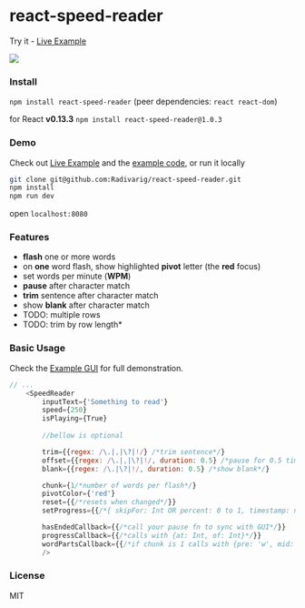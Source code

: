 # react-speed-reader

Try it - [Live Example](https://radivarig.github.io/#/react-speed-reader)

![](http://i.imgur.com/M8Aw9Gh.gif)

### Install

`npm install react-speed-reader` (peer dependencies: `react react-dom`)

for React **v0.13.3** `npm install react-speed-reader@1.0.3`

### Demo

Check out [Live Example](https://radivarig.github.io/#/react-speed-reader) and the [example code](https://github.com/Radivarig/react-speed-reader/blob/master/src/SpeedReaderViewer.jsx), or run it locally
```bash
git clone git@github.com:Radivarig/react-speed-reader.git
npm install
npm run dev 
```
open `localhost:8080`

### Features

- **flash** one or more words
- on **one** word flash, show highlighted **pivot** letter (the **red** focus)
- set words per minute (**WPM**)
- **pause** after character match
- **trim** sentence after character match
- show **blank** after character match
- TODO: multiple rows
- TODO: trim by row length*

### Basic Usage

Check the [Example GUI](https://github.com/Radivarig/react-speed-reader/blob/master/src/SpeedReaderViewer.jsx) for full demonstration.
```javascript
// ...
    <SpeedReader
        inputText={'Something to read'}
        speed={250}
        isPlaying={True}
    
        //bellow is optional

        trim={{regex: /\.|,|\?|!/} /*trim sentence*/}
        offset={{regex: /\.|,|\?|!/, duration: 0.5} /*pause for 0.5 times the WPM speed*/}
        blank={{regex: /\.|\?|!/, duration: 0.5} /*show blank*/}

        chunk={1/*number of words per flash*/}
        pivotColor={'red'}
        reset={{/*resets when changed*/}}
        setProgress={{/*{ skipFor: Int OR percent: 0 to 1, timestamp: new Date().getTime() }*/}}

        hasEndedCallback={{/*call your pause fn to sync with GUI*/}}
        progressCallback={{/*calls with {at: Int, of: Int}*/}}
        wordPartsCallback={{/*if chunk is 1 calls with {pre: 'w', mid: 'o', post: 'rd'} else a String*/}}
        />
```

### License

MIT
